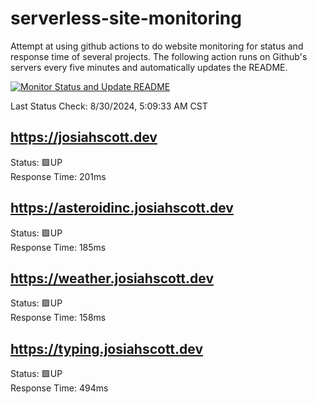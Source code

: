 # serverless-site-monitoring
Attempt at using github actions to do website monitoring for status and response time of several projects. The following action runs on Github's servers every five minutes and automatically updates the README.  

[![Monitor Status and Update README](https://github.com/JosiahSco/serverless-site-monitoring/actions/workflows/monitor.yaml/badge.svg)](https://github.com/JosiahSco/serverless-site-monitoring/actions/workflows/monitor.yaml)

Last Status Check: 8/30/2024, 5:09:33 AM CST

## https://josiahscott.dev
Status: 🟩UP  
Response Time: 201ms

## https://asteroidinc.josiahscott.dev
Status: 🟩UP  
Response Time: 185ms

## https://weather.josiahscott.dev
Status: 🟩UP  
Response Time: 158ms

## https://typing.josiahscott.dev
Status: 🟩UP  
Response Time: 494ms

